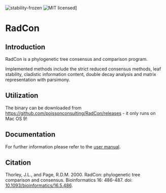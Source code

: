 ![stability-frozen](https://img.shields.io/badge/stability-locked-blue.svg)
![MIT licensed](https://img.shields.io/badge/license-MIT-blue.svg)]

RadCon
=========

Introduction
-------------

RadCon is a phylogenetic tree consensus and comparison program.

Implemented methods include the strict reduced consensus methods, leaf stability, cladistic information content, double decay analysis and matrix representation with parsimony.

Utilization
-----------

The binary can be downloaded from <https://github.com/poissonconsulting/RadCon/releases> - it only runs on Mac OS 9!

Documentation
------------

For further information please refer to the [user manual](http://www.poissonconsulting.ca/radcon).

Citation
--------

Thorley, J.L., and Page, R.D.M. 2000. RadCon: phylogenetic tree comparison and consensus. Bioinformatics 16: 486-487. doi: [10.1093/bioinformatics/16.5.486](http://bioinformatics.oxfordjournals.org/cgi/doi/10.1093/bioinformatics/16.5.486).

